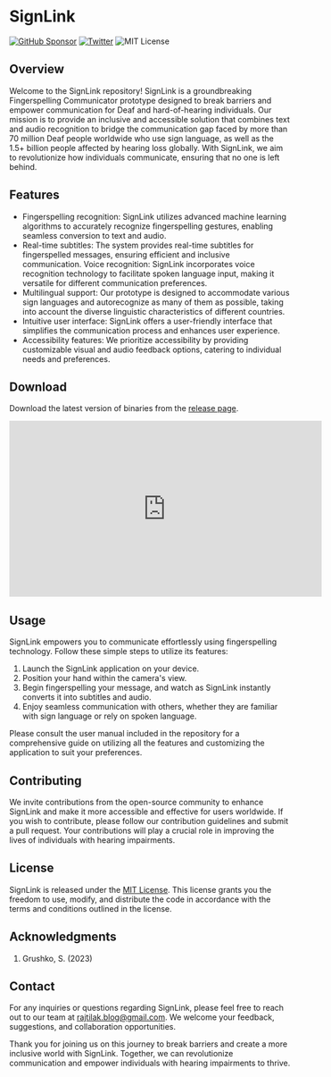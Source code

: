 # SignLink


[![GitHub Sponsor](https://img.shields.io/badge/-Sponsor-EA4AAA?logo=githubsponsors&logoColor=FFFFFF&style=flat-square)](https://github.com/sponsors/rajtilakjee)
[![Twitter](https://img.shields.io/badge/-Twitter-1DA1F2?logo=twitter&logoColor=FFFFFF&style=flat-square)](https://twitter.com/rajtilakjee)
![MIT License](https://img.shields.io/github/license/rajtilakjee/SignLink?style=flat-square)


## Overview

Welcome to the SignLink repository! SignLink is a groundbreaking Fingerspelling Communicator prototype designed to break barriers and empower communication for Deaf and hard-of-hearing individuals. Our mission is to provide an inclusive and accessible solution that combines text and audio recognition to bridge the communication gap faced by more than 70 million Deaf people worldwide who use sign language, as well as the 1.5+ billion people affected by hearing loss globally. With SignLink, we aim to revolutionize how individuals communicate, ensuring that no one is left behind.

## Features

- Fingerspelling recognition: SignLink utilizes advanced machine learning algorithms to accurately recognize fingerspelling gestures, enabling seamless conversion to text and audio.
- Real-time subtitles: The system provides real-time subtitles for fingerspelled messages, ensuring efficient and inclusive communication.
  Voice recognition: SignLink incorporates voice recognition technology to facilitate spoken language input, making it versatile for different communication preferences.
- Multilingual support: Our prototype is designed to accommodate various sign languages and autorecognize as many of them as possible, taking into account the diverse linguistic characteristics of different countries.
- Intuitive user interface: SignLink offers a user-friendly interface that simplifies the communication process and enhances user experience.
- Accessibility features: We prioritize accessibility by providing customizable visual and audio feedback options, catering to individual needs and preferences.

## Download

Download the latest version of binaries from the [release page](https://github.com/rajtilakjee/SignLink/releases/).

<iframe width="560" height="315" src="https://www.youtube.com/embed/ddt047vOdZk" title="YouTube video player" frameborder="0" allow="accelerometer; autoplay; clipboard-write; encrypted-media; gyroscope; picture-in-picture; web-share" allowfullscreen></iframe>

## Usage

SignLink empowers you to communicate effortlessly using fingerspelling technology. Follow these simple steps to utilize its features:

1. Launch the SignLink application on your device.
2. Position your hand within the camera's view.
3. Begin fingerspelling your message, and watch as SignLink instantly converts it into subtitles and audio.
4. Enjoy seamless communication with others, whether they are familiar with sign language or rely on spoken language.

Please consult the user manual included in the repository for a comprehensive guide on utilizing all the features and customizing the application to suit your preferences.

## Contributing

We invite contributions from the open-source community to enhance SignLink and make it more accessible and effective for users worldwide. If you wish to contribute, please follow our contribution guidelines and submit a pull request. Your contributions will play a crucial role in improving the lives of individuals with hearing impairments.

## License

SignLink is released under the [MIT License](LICENSE). This license grants you the freedom to use, modify, and distribute the code in accordance with the terms and conditions outlined in the license.

## Acknowledgments

1. Grushko, S. (2023)

## Contact

For any inquiries or questions regarding SignLink, please feel free to reach out to our team at [rajtilak.blog@gmail.com](rajtilak.blog@gmail.com). We welcome your feedback, suggestions, and collaboration opportunities.

Thank you for joining us on this journey to break barriers and create a more inclusive world with SignLink. Together, we can revolutionize communication and empower individuals with hearing impairments to thrive.
